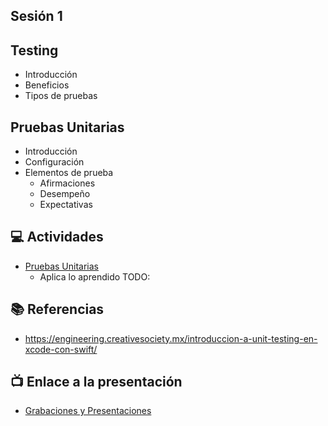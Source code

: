 Sesión 1
-

## Testing

- Introducción
- Beneficios
- Tipos de pruebas

## Pruebas Unitarias

- Introducción
- Configuración
- Elementos de prueba
    - Afirmaciones
    - Desempeño
    - Expectativas

## 💻 Actividades
- [Pruebas Unitarias](https://leetcode.com/playground/)
    - Aplica lo aprendido TODO:

## 📚 Referencias
- https://engineering.creativesociety.mx/introduccion-a-unit-testing-en-xcode-con-swift/

## 📺 Enlace a la presentación 
- [Grabaciones y Presentaciones](/Grabaciones_y_Presentaciones.md)
